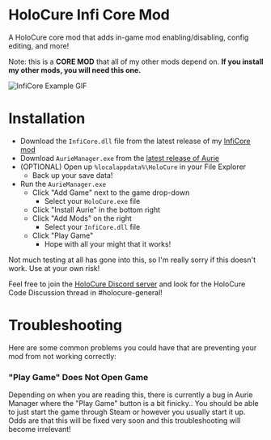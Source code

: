 # HoloCure Infi Core Mod
A HoloCure core mod that adds in-game mod enabling/disabling, config editing, and more!

 Note: this is a **CORE MOD** that all of my other mods depend on. **If you install my other mods, you will need this one.**

![InfiCore Example GIF](https://github.com/mashirochan/HoloCure-InfiCore/blob/a8fa6856db71e83d26c17b39bef46e2eb5455a5e/InfiCore%20Example%20GIF.gif)

# Installation

- Download the `InfiCore.dll` file from the latest release of my [InfiCore mod](https://github.com/mashirochan/HoloCure-InfiCore/releases/latest)
- Download `AurieManager.exe` from the [latest release of Aurie](https://github.com/AurieFramework/Aurie/releases/latest)
- (OPTIONAL) Open up `%localappdata%\HoloCure` in your File Explorer
  - Back up your save data!
- Run the `AurieManager.exe`
  - Click "Add Game" next to the game drop-down
    - Select your `HoloCure.exe` file
  - Click "Install Aurie" in the bottom right
  - Click "Add Mods" on the right
    - Select your `InfiCore.dll` file
  - Click "Play Game"
    - Hope with all your might that it works!

Not much testing at all has gone into this, so I'm really sorry if this doesn't work. Use at your own risk!

Feel free to join the [HoloCure Discord server](https://discord.gg/holocure) and look for the HoloCure Code Discussion thread in #holocure-general!

# Troubleshooting

Here are some common problems you could have that are preventing your mod from not working correctly:

### "Play Game" Does Not Open Game

Depending on when you are reading this, there is currently a bug in Aurie Manager where the "Play Game" button is a bit finicky.. You should be able to just start the game through Steam or however you usually start it up. Odds are that this will be fixed very soon and this troubleshooting will become irrelevant!
